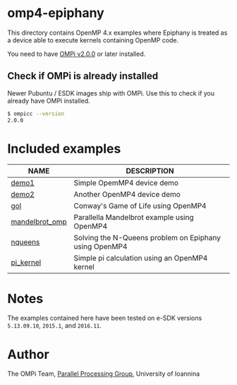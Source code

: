 # omp4-epiphany

This directory contains OpenMP 4.x examples where Epiphany is treated as a device able to execute kernels containing OpenMP code.

You need to have [OMPi v2.0.0](http://paragroup.cse.uoi.gr/wpsite/software/ompi) or later installed.

## Check if OMPi is already installed

Newer Pubuntu / ESDK images ship with OMPi. Use this to check if you already have OMPi installed.

```sh
$ ompicc --version
2.0.0
```

# Included examples

NAME                             | DESCRIPTION                     |
-------------------------------- |-------------------------------- |
[demo1](demo1)                   | Simple OpemMP4 device demo
[demo2](demo2)                   | Another OpenMP4 device demo
[gol](gol)                       | Conway's Game of Life using OpenMP4
[mandelbrot_omp](mandelbrot_omp) | Parallella Mandelbrot example using OpenMP4
[nqueens](nqueens)               | Solving the N-Queens problem on Epiphany using OpenMP4
[pi_kernel](pi_kernel)           | Simple pi calculation using an OpenMP4 kernel

# Notes

The examples contained here have been tested on e-SDK versions ```5.13.09.10```, ```2015.1```, and ```2016.11```.

# Author

The OMPi Team, [Parallel Processing Group](http://paragroup.cse.uoi.gr/), University of Ioannina
